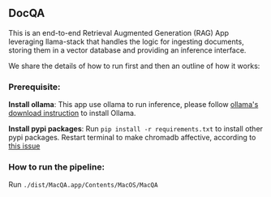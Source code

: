 ## DocQA

This is an end-to-end Retrieval Augmented Generation (RAG) App leveraging llama-stack that handles the logic for ingesting documents, storing them in a vector database and providing an inference interface.

We share the details of how to run first and then an outline of how it works:

### Prerequisite:

**Install ollama**: This app use ollama to run inference, please follow [ollama's download instruction](https://ollama.com/download) to install Ollama.

**Install pypi packages**: Run `pip install -r requirements.txt` to install other pypi packages. Restart terminal to make chromadb affective, according to [this issue](https://github.com/langchain-ai/langchain/issues/1387#issuecomment-1614233339)

### How to run the pipeline:

Run `./dist/MacQA.app/Contents/MacOS/MacQA`
